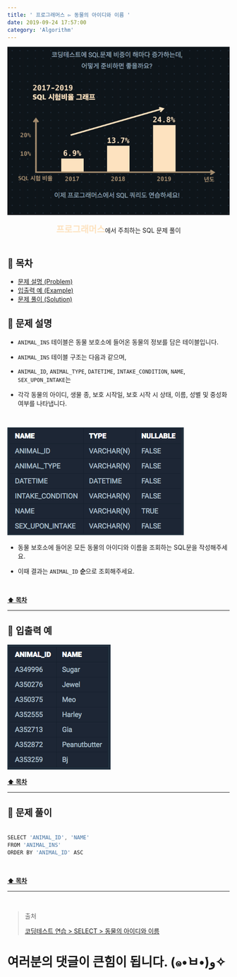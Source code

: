 ```yaml
---
title: ' 프로그래머스 ▻ 동물의 아이디와 이름 '
date: 2019-09-24 17:57:00
category: 'Algorithm'
---
```


![](../../images/sql/logo.png)

<center><strong style="color:#FDE2BF; font-size: 20px;">프로그래머스</strong>에서 주최하는 SQL 문제 풀이</center>

<br />

## **💎 목차**

- [문제 설명 (Problem)](#-문제-설명)
- [입출력 예 (Example)](#-입출력-예)
- [문제 풀이 (Solution)](#-문제-풀이)

## **📕 문제 설명**

- `ANIMAL_INS` 테이블은 동물 보호소에 들어온 동물의 정보를 담은 테이블입니다.

- `ANIMAL_INS` 테이블 구조는 다음과 같으며,

- `ANIMAL_ID`, `ANIMAL_TYPE`, `DATETIME`, `INTAKE_CONDITION`, `NAME`, `SEX_UPON_INTAKE`는

- 각각 동물의 아이디, 생물 종, 보호 시작일, 보호 시작 시 상태, 이름, 성별 및 중성화 여부를 나타냅니다.

<br />

![](../../images/sql/table.1.png)
<br />

- 동물 보호소에 들어온 모든 동물의 아이디와 이름을 조회하는 SQL문을 작성해주세요.

- 이때 결과는 `ANIMAL_ID` **순**으로 조회해주세요.

<br />

**[⬆ 목차](#-목차)**

---

## **📙 입출력 예**

![](../../images/sql/select/5.example.png)
<br />

**[⬆ 목차](#-목차)**

---

## **📘 문제 풀이**

```js

SELECT 'ANIMAL_ID', 'NAME'
FROM 'ANIMAL_INS'
ORDER BY 'ANIMAL_ID' ASC

```

<br />

**[⬆ 목차](#-목차)**

---

<br />

> 출처
>
> <a href="https://programmers.co.kr/learn/courses/30/lessons/59403" target="_blank">코딩테스트 연습 > SELECT > 동물의 아이디와 이름</a>

# 여러분의 댓글이 큰힘이 됩니다. (๑•̀ㅂ•́)و✧
